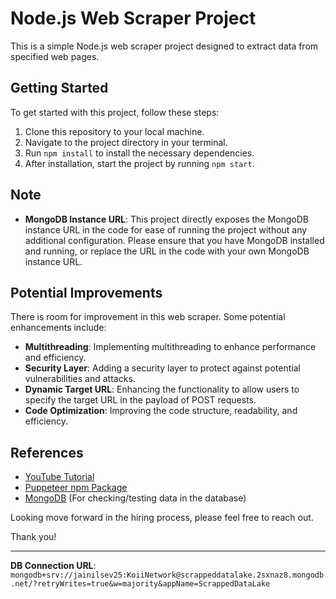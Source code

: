 # Node.js Web Scraper Project

This is a simple Node.js web scraper project designed to extract data from specified web pages. 

## Getting Started

To get started with this project, follow these steps:

1. Clone this repository to your local machine.
2. Navigate to the project directory in your terminal.
3. Run `npm install` to install the necessary dependencies.
4. After installation, start the project by running `npm start`.

## Note

- **MongoDB Instance URL**: This project directly exposes the MongoDB instance URL in the code for ease of running the project without any additional configuration. Please ensure that you have MongoDB installed and running, or replace the URL in the code with your own MongoDB instance URL.

## Potential Improvements

There is room for improvement in this web scraper. Some potential enhancements include:

- **Multithreading**: Implementing multithreading to enhance performance and efficiency.
- **Security Layer**: Adding a security layer to protect against potential vulnerabilities and attacks.
- **Dynamic Target URL**: Enhancing the functionality to allow users to specify the target URL in the payload of POST requests.
- **Code Optimization**: Improving the code structure, readability, and efficiency.

## References

- [YouTube Tutorial](https://www.youtube.com/watch?v=S67gyqnYHmI)
- [Puppeteer npm Package](https://www.npmjs.com/package/puppeteer)
- [MongoDB](https://www.mongodb.com/) (For checking/testing data in the database)

Looking move forward in the hiring process, please feel free to reach out.

Thank you!

---

**DB Connection URL**: `mongodb+srv://jainilsev25:KoiiNetwork@scrappeddatalake.2sxnaz8.mongodb.net/?retryWrites=true&w=majority&appName=ScrappedDataLake`

